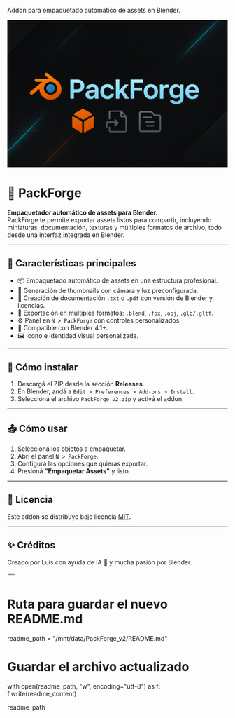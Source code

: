 

Addon para empaquetado automático de assets en Blender.

  <img src="docs/packforge_banner.png" alt="PackForge Banner" />
</p>

# 🧰 PackForge

**Empaquetador automático de assets para Blender.**  
PackForge te permite exportar assets listos para compartir, incluyendo miniaturas, documentación, texturas y múltiples formatos de archivo, todo desde una interfaz integrada en Blender.

---

## 🚀 Características principales

- 📦 Empaquetado automático de assets en una estructura profesional.
- 🎨 Generación de thumbnails con cámara y luz preconfigurada.
- 🧾 Creación de documentación `.txt` o `.pdf` con versión de Blender y licencias.
- 💾 Exportación en múltiples formatos: `.blend`, `.fbx`, `.obj`, `.glb/.gltf`.
- ⚙️ Panel en `N > PackForge` con controles personalizados.
- 🧩 Compatible con Blender 4.1+.
- 🖼️ Icono e identidad visual personalizada.

---
## 🧪 Cómo instalar

1. Descargá el ZIP desde la sección **Releases**.
2. En Blender, andá a `Edit > Preferences > Add-ons > Install`.
3. Seleccioná el archivo `PackForge_v2.zip` y activá el addon.

---

## 📤 Cómo usar

1. Seleccioná los objetos a empaquetar.
2. Abrí el panel `N > PackForge`.
3. Configurá las opciones que quieras exportar.
4. Presioná **"Empaquetar Assets"** y listo.

---

## 📘 Licencia

Este addon se distribuye bajo licencia [MIT](LICENSE).

---

## ✨ Créditos

Creado por Luis con ayuda de IA 🤖 y mucha pasión por Blender.

"""

# Ruta para guardar el nuevo README.md
readme_path = "/mnt/data/PackForge_v2/README.md"

# Guardar el archivo actualizado
with open(readme_path, "w", encoding="utf-8") as f:
    f.write(readme_content)

readme_path
